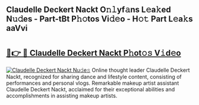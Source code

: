 ## Claudelle Deckert Nackt O𝚗𝚕yf𝚊ns L𝚎a𝚔ed N𝚞𝚍es - Part-tBt P𝚑𝚘tos Vi𝚍𝚎o - H𝚘𝚝 Part L𝚎a𝚔s aaVvi

# <h2><a href="http://kf8p5tx.oniu.top/?m=Claudelle+Deckert+Nackt">🔗👉 🔴 Claudelle Deckert Nackt P𝚑ot𝚘𝚜 V𝚒d𝚎o</a></h2>

[![Claudelle Deckert Nackt Nu𝚍e𝚜](https://i.imgur.com/0qMVB7G.gif)](http://kf8p5tx.oniu.top/?m=Claudelle+Deckert+Nackt)
Online thought leader Claudelle Deckert Nackt, recognized for sharing dance and lifestyle content, consisting of performances and personal vlogs. Remarkable makeup artist assistant Claudelle Deckert Nackt, acclaimed for their exceptional abilities and accomplishments in assisting makeup artists.  
